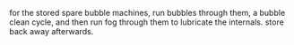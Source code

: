 
for the stored spare bubble machines, run bubbles through them, a bubble clean cycle, and then run fog through them to lubricate the internals. store back away afterwards.